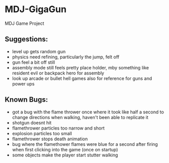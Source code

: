 # MDJ-GigaGun
MDJ Game Project

## Suggestions:
 - level up gets random gun
 - physics need refining, particularly the jump, felt off
 - gun feel a bit off still
 - assembly mode still feels pretty place holder, mby something like resident evil or backpack hero for assembly
 - look up arcade or bullet hell games also for reference for guns and power ups

## Known Bugs:
 - got a bug with the flame thrower once where it took like half a second to change directions when walking, haven't been able to replicate it
 - shotgun doesnt hit
 - flamethrower particles too narrow and short
 - explosion particles too small
 - flamethrower stops death animation 
 - bug where the flamethower flames were blue for a second after firing when first clicking into the game (once on startup)
 - some objects make the player start stutter walking